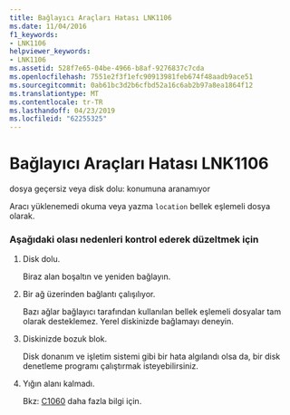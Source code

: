 ```yaml
---
title: Bağlayıcı Araçları Hatası LNK1106
ms.date: 11/04/2016
f1_keywords:
- LNK1106
helpviewer_keywords:
- LNK1106
ms.assetid: 528f7e65-04be-4966-b8af-9276837c7cda
ms.openlocfilehash: 7551e2f3f1efc90913981feb674f48aadb9ace51
ms.sourcegitcommit: 0ab61bc3d2b6cfbd52a16c6ab2b97a8ea1864f12
ms.translationtype: MT
ms.contentlocale: tr-TR
ms.lasthandoff: 04/23/2019
ms.locfileid: "62255325"
---
```

# <a name="linker-tools-error-lnk1106"></a>Bağlayıcı Araçları Hatası LNK1106

dosya geçersiz veya disk dolu: konumuna aranamıyor

Aracı yüklenemedi okuma veya yazma `location` bellek eşlemeli dosya olarak.

### <a name="to-fix-by-checking-the-following-possible-causes"></a>Aşağıdaki olası nedenleri kontrol ederek düzeltmek için

1. Disk dolu.

   Biraz alan boşaltın ve yeniden bağlayın.

1. Bir ağ üzerinden bağlantı çalışılıyor.

   Bazı ağlar bağlayıcı tarafından kullanılan bellek eşlemeli dosyalar tam olarak desteklemez. Yerel diskinizde bağlamayı deneyin.

1. Diskinizde bozuk blok.

   Disk donanım ve işletim sistemi gibi bir hata algılandı olsa da, bir disk denetleme programı çalıştırmak isteyebilirsiniz.

1. Yığın alanı kalmadı.

   Bkz: [C1060](../../error-messages/compiler-errors-1/fatal-error-c1060.md) daha fazla bilgi için.